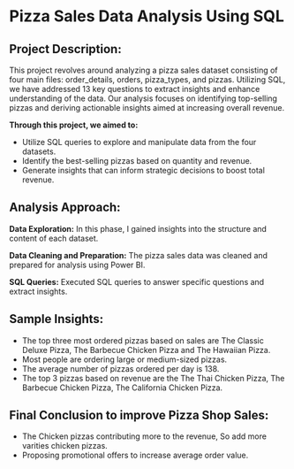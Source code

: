 # Pizza Sales Data Analysis Using SQL

## Project Description:
This project revolves around analyzing a pizza sales dataset consisting of four main files: order_details, orders, pizza_types, and pizzas. Utilizing SQL, we have addressed 13 key questions to extract insights and enhance understanding of the data. Our analysis focuses on identifying top-selling pizzas and deriving actionable insights aimed at increasing overall revenue.

**Through this project, we aimed to:**

* Utilize SQL queries to explore and manipulate data from the four datasets.
* Identify the best-selling pizzas based on quantity and revenue.
* Generate insights that can inform strategic decisions to boost total revenue.

## Analysis Approach:

**Data Exploration:** In this phase, I gained insights into the structure and content of each dataset. 

**Data Cleaning and Preparation:** The pizza sales data was cleaned and prepared for analysis using Power BI.

**SQL Queries:** Executed SQL queries to answer specific questions and extract insights. 

## Sample Insights:
* The top three most ordered pizzas based on sales are The Classic Deluxe Pizza, The Barbecue Chicken Pizza and The Hawaiian Pizza.
* Most people are ordering large or medium-sized pizzas.
* The average number of pizzas ordered per day is 138.
* The top 3 pizzas based on revenue are the The Thai Chicken Pizza, The Barbecue Chicken Pizza, The California Chicken Pizza.

## Final Conclusion to improve Pizza Shop Sales:
* The Chicken pizzas contributing more to the revenue, So add more varities chicken pizzas.
* Proposing promotional offers to increase average order value.
  
